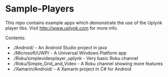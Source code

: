 # Sample-Players

This repo contains example apps which demonstrate the use of the Uplynk player libs. Visit http://www.uplynk.com for more info.

Contents:
* ./Android/ - An Android Studio project in java
* ./Microsoft/UWP/ - A Universal Windows Platform app
* ./Roku/simplevideoplayer_uplynk - Very basic Roku channel
* ./Roku/Simple_Grid_and_Video - A Roku channel showing more features
* ./Xamarin/Android/ - A Xamarin project in C# for Android
